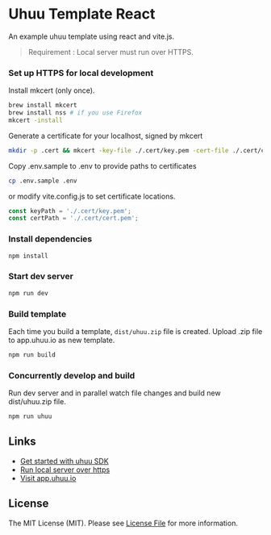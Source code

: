 # Uhuu Template React

An example uhuu template using react and vite.js.
> Requirement : Local server must run over HTTPS.

### Set up HTTPS for local development

Install mkcert (only once).
``` bash
brew install mkcert
brew install nss # if you use Firefox
mkcert -install
```

Generate a certificate for your localhost, signed by mkcert
``` bash
mkdir -p .cert && mkcert -key-file ./.cert/key.pem -cert-file ./.cert/cert.pem 'localhost'
```

Copy .env.sample to .env to provide paths to certificates
``` bash
cp .env.sample .env
```

or modify vite.config.js to set certificate locations.

``` js
const keyPath = './.cert/key.pem';
const certPath = './.cert/cert.pem';
```

### Install dependencies

``` bash
npm install
````

### Start dev server
``` bash
npm run dev
```

### Build template
Each time you build a template, `dist/uhuu.zip` file is created. Upload .zip file to app.uhuu.io as new template.
``` bash
npm run build
```

### Concurrently develop and build
Run dev server and in parallel watch file changes and build new dist/uhuu.zip file.
``` bash
npm run uhuu
```

## Links
- [Get started with uhuu SDK](https://developer.uhuu.io/get-started-with-uhuu-sdk)
- [Run local server over https](https://developer.uhuu.io/how-to/vite-local-https)
- [Visit app.uhuu.io](https://app.uhuu.io)


## License

The MIT License (MIT). Please see [License File](LICENSE.md) for more information.

